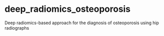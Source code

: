 # deep_radiomics_osteoporosis
Deep radiomics-based approach for the diagnosis of osteoporosis using hip radiographs
